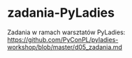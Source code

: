 # zadania-PyLadies
Zadania w ramach warsztatów PyLadies: https://github.com/PyConPL/pyladies-workshop/blob/master/d05_zadania.md
